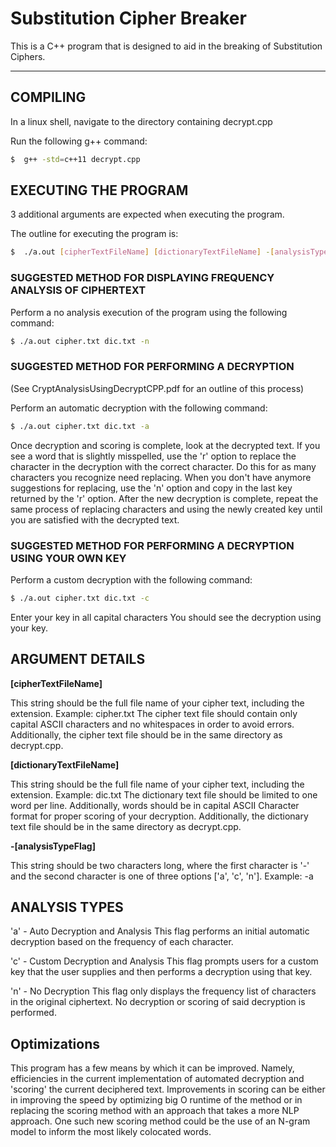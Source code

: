 

# Substitution Cipher Breaker

This is a C++ program that is designed to aid in the breaking of Substitution Ciphers.

---
## COMPILING

In a linux shell, navigate to the directory containing decrypt.cpp

Run the following g++ command:
```bash
$  g++ -std=c++11 decrypt.cpp
```
## EXECUTING THE PROGRAM

3 additional arguments are expected when executing the program.

The outline for executing the program is:
```bash
$  ./a.out [cipherTextFileName] [dictionaryTextFileName] -[analysisTypeFlag]
```

### SUGGESTED METHOD FOR DISPLAYING FREQUENCY ANALYSIS OF CIPHERTEXT

Perform a no analysis execution of the program using the following command:
```bash
$ ./a.out cipher.txt dic.txt -n
```
### SUGGESTED METHOD FOR PERFORMING A DECRYPTION
 
(See CryptAnalysisUsingDecryptCPP.pdf for an outline of this process)

Perform an automatic decryption with the following command:
```bash
$ ./a.out cipher.txt dic.txt -a
```

Once decryption and scoring is complete, look at the decrypted text.
If you see a word that is slightly misspelled, use the 'r' option to
replace the character in the decryption with the correct character.
Do this for as many characters you recognize need replacing. When you
don't have anymore suggestions for replacing, use the 'n' option and copy
in the last key returned by the 'r' option. After the new decryption is complete,
repeat the same process of replacing characters and using the newly created key
until you are satisfied with the decrypted text.

### SUGGESTED METHOD FOR PERFORMING A DECRYPTION USING YOUR OWN KEY

Perform a custom decryption with the following command:
```bash
$ ./a.out cipher.txt dic.txt -c
```

Enter your key in all capital characters
You should see the decryption using your key.

## ARGUMENT DETAILS

**[cipherTextFileName]**

This string should be the full file name of your cipher text, including the extension. 
Example: cipher.txt
The cipher text file should contain only capital ASCII characters and no 
whitespaces in order to avoid errors. Additionally, the cipher text file should be in 
the same directory as decrypt.cpp.


**[dictionaryTextFileName]**

This string should be the full file name of your cipher text, including the extension.
Example: dic.txt
The dictionary text file should be limited to one word per line. Additionally, words
should be in capital ASCII Character format for proper scoring of your decryption.
Additionally, the dictionary text file should be in the same directory as decrypt.cpp.

**-[analysisTypeFlag]**

This string should be two characters long, where the first character is '-' and the
second character is one of three options ['a', 'c', 'n'].
Example: -a


## ANALYSIS TYPES

'a' - Auto Decryption and Analysis
This flag performs an initial automatic decryption based on the frequency of each character.

'c' - Custom Decryption and Analysis
This flag prompts users for a custom key that the user supplies and then performs a
decryption using that key.

'n' - No Decryption
This flag only displays the frequency list of characters in the original ciphertext. No
decryption or scoring of said decryption is performed.


## Optimizations

This program has a few means by which it can be improved. Namely, efficiencies in the current implementation of automated decryption and 'scoring' the current deciphered text. Improvements in scoring can be either in improving the speed by optimizing big O runtime of the method or in replacing the scoring method with an approach that takes a more NLP approach. One such new scoring method could be the use of an N-gram model to inform the most likely colocated words.
